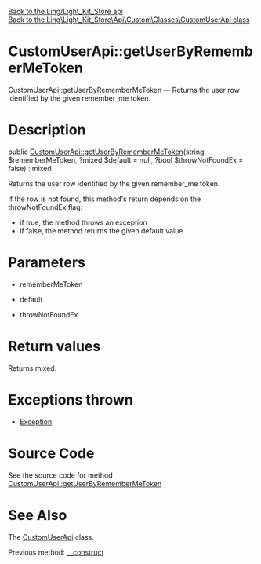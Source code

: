 [Back to the Ling/Light_Kit_Store api](https://github.com/lingtalfi/Light_Kit_Store/blob/master/doc/api/Ling/Light_Kit_Store.md)<br>
[Back to the Ling\Light_Kit_Store\Api\Custom\Classes\CustomUserApi class](https://github.com/lingtalfi/Light_Kit_Store/blob/master/doc/api/Ling/Light_Kit_Store/Api/Custom/Classes/CustomUserApi.md)


CustomUserApi::getUserByRememberMeToken
================



CustomUserApi::getUserByRememberMeToken — Returns the user row identified by the given remember_me token.




Description
================


public [CustomUserApi::getUserByRememberMeToken](https://github.com/lingtalfi/Light_Kit_Store/blob/master/doc/api/Ling/Light_Kit_Store/Api/Custom/Classes/CustomUserApi/getUserByRememberMeToken.md)(string $rememberMeToken, ?mixed $default = null, ?bool $throwNotFoundEx = false) : mixed




Returns the user row identified by the given remember_me token.


If the row is not found, this method's return depends on the throwNotFoundEx flag:
- if true, the method throws an exception
- if false, the method returns the given default value




Parameters
================


- rememberMeToken

    

- default

    

- throwNotFoundEx

    


Return values
================

Returns mixed.


Exceptions thrown
================

- [Exception](http://php.net/manual/en/class.exception.php).&nbsp;







Source Code
===========
See the source code for method [CustomUserApi::getUserByRememberMeToken](https://github.com/lingtalfi/Light_Kit_Store/blob/master/Api/Custom/Classes/CustomUserApi.php#L30-L44)


See Also
================

The [CustomUserApi](https://github.com/lingtalfi/Light_Kit_Store/blob/master/doc/api/Ling/Light_Kit_Store/Api/Custom/Classes/CustomUserApi.md) class.

Previous method: [__construct](https://github.com/lingtalfi/Light_Kit_Store/blob/master/doc/api/Ling/Light_Kit_Store/Api/Custom/Classes/CustomUserApi/__construct.md)<br>

